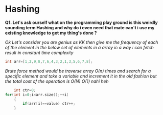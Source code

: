 # Hashing

**Q1. Let's ask ourself what on the programming play ground is this weirdly sounding term Hashing and why do i even need that mate can't i use my existing knowledge to get my thing's done ?**

*Ok Let's consider you are genius as KK then give me the frequency of each of the element in the below set of elements in a array in a way i can fetch result in constant time complexity*

```cpp
int arr=[1,2,9,8,7,6,4,3,2,1,3,5,6,7,8];
```

*Brute force method would be traverse array O(n) times and search for a specific element and take a variable and increment it in the old fashion but the total cost of the operation is O(N) O(1) nahi heh*

```cpp
    int ctr=0;
for(int i=0;i<arr.size();++i)
    {
        if(arr[i]==value) ctr++;
    }
```



